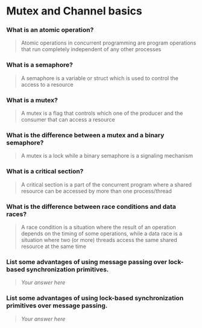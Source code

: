 # Mutex and Channel basics

### What is an atomic operation?
> Atomic operations in concurrent programming are program operations that run completely independent of any other processes

### What is a semaphore?
> A semaphore is a variable or struct which is used to control the access to a resource

### What is a mutex?
> A mutex is a flag that controls which one of the producer and the consumer that can access a resource

### What is the difference between a mutex and a binary semaphore?
> A mutex is a lock while a binary semaphore is a signaling mechanism

### What is a critical section?
> A critical section is a part of the concurrent program where a shared resource can be accessed by more than one process/thread

### What is the difference between race conditions and data races?
 > A race condition is a situation where the result of an operation depends on the timing of some operations, while a data race is a situation where two (or more) threads access the same shared resource at the same time

### List some advantages of using message passing over lock-based synchronization primitives.
> *Your answer here*

### List some advantages of using lock-based synchronization primitives over message passing.
> *Your answer here*
